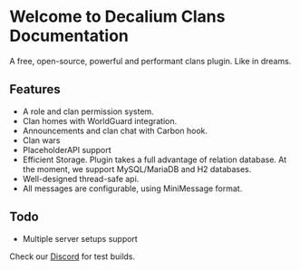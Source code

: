 # Welcome to Decalium Clans Documentation

A free, open-source, powerful and performant clans plugin. Like in dreams.


## Features
- A role and clan permission system.
- Clan homes with WorldGuard integration.
- Announcements and clan chat with Carbon hook.
- Clan wars
- PlaceholderAPI support
- Efficient Storage. Plugin takes a full advantage of relation database. At the moment, we support MySQL/MariaDB and H2 databases.
- Well-designed thread-safe api.
- All messages are configurable, using MiniMessage format.


## Todo
- Multiple server setups support

Check our [Discord](https://discord.decalium.ru) for test builds.
